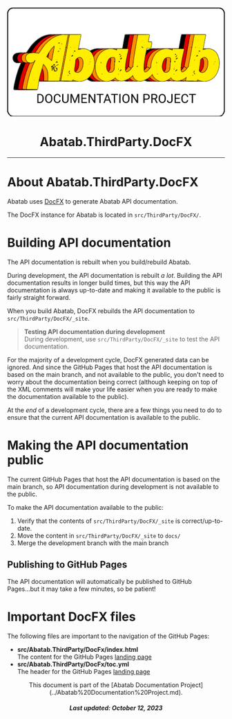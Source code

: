 <!-- This documentation is incomplete. -->

<div align="center">

![](_attachments/logo/abatab-documentation-project-logo.png)
	<h1>
		Abatab.ThirdParty.DocFX
	</h1>
</div>

***

# About Abatab.ThirdParty.DocFX

Abatab uses [DocFX](https://dotnet.github.io/docfx/index.html) to generate Abatab API documentation.

The DocFX instance for Abatab is located in `src/ThirdParty/DocFX/`.

# Building API documentation

The API documentation is rebuilt when you build/rebuild Abatab.

During development, the API documentation is rebuilt *a lot*. Building the API documentation results in longer build times, but this way the API documentation is always up-to-date and making it available to the public is fairly straight forward.

When you build Abatab, DocFX rebuilds the API documentation to `src/ThirdParty/DocFX/_site`. 

> **Testing API documentation during development**  
> During development, use `src/ThirdParty/DocFX/_site` to test the API documentation.

For the majority of a development cycle, DocFX generated data can be ignored. And since the GitHub Pages that host the API documentation is based on the main branch, and not available to the public, you don't need to worry about the documentation being correct (although keeping on top of the XML comments will make your life easier when you are ready to make the documentation available to the public).

At the *end* of a development cycle, there are a few things you need to do to ensure that the current API documentation is available to the public.

# Making the API documentation public

The current GitHub Pages that host the API documentation is based on the main branch, so API documentation during development is not available to the public.

To make the API documentation available to the public:

1. Verify that the contents of `src/ThirdParty/DocFX/_site` is correct/up-to-date.
2. Move the content in `src/ThirdParty/DocFX/_site` to `docs/`
3. Merge the development branch with the main branch

## Publishing to GitHub Pages

The API documentation will automatically be published to GitHub Pages...but it may take a few minutes, so be patient!

# Important DocFX files

The following files are important to the navigation of the GitHub Pages:

- **src/Abatab.ThirdParty/DocFx/index.html**  
The content for the GitHub Pages [landing page](https://spectrum-health-systems.github.io/Abatab/)
- **src/Abatab.ThirdParty/DocFx/toc.yml**  
The header for the GitHub Pages [landing page](https://spectrum-health-systems.github.io/Abatab/)

<div align="center">
	This document is part of the [Abatab Documentation Project](../Abatab%20Documentation%20Project.md).
	<h5>
			Last updated: October 12, 2023
	</h5>
</div>